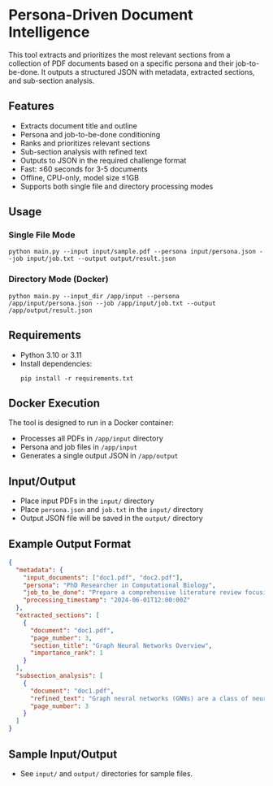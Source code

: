 # Persona-Driven Document Intelligence

This tool extracts and prioritizes the most relevant sections from a collection of PDF documents based on a specific persona and their job-to-be-done. It outputs a structured JSON with metadata, extracted sections, and sub-section analysis.

## Features
- Extracts document title and outline
- Persona and job-to-be-done conditioning
- Ranks and prioritizes relevant sections
- Sub-section analysis with refined text
- Outputs to JSON in the required challenge format
- Fast: ≤60 seconds for 3-5 documents
- Offline, CPU-only, model size ≤1GB
- Supports both single file and directory processing modes

## Usage

### Single File Mode
```
python main.py --input input/sample.pdf --persona input/persona.json --job input/job.txt --output output/result.json
```

### Directory Mode (Docker)
```
python main.py --input_dir /app/input --persona /app/input/persona.json --job /app/input/job.txt --output /app/output/result.json
```

## Requirements
- Python 3.10 or 3.11
- Install dependencies:
  ```
  pip install -r requirements.txt
  ```

## Docker Execution
The tool is designed to run in a Docker container:
- Processes all PDFs in `/app/input` directory
- Persona and job files in `/app/input`
- Generates a single output JSON in `/app/output`

## Input/Output
- Place input PDFs in the `input/` directory
- Place `persona.json` and `job.txt` in the `input/` directory
- Output JSON file will be saved in the `output/` directory

## Example Output Format
```json
{
  "metadata": {
    "input_documents": ["doc1.pdf", "doc2.pdf"],
    "persona": "PhD Researcher in Computational Biology",
    "job_to_be_done": "Prepare a comprehensive literature review focusing on methodologies, datasets, and performance benchmarks",
    "processing_timestamp": "2024-06-01T12:00:00Z"
  },
  "extracted_sections": [
    {
      "document": "doc1.pdf",
      "page_number": 3,
      "section_title": "Graph Neural Networks Overview",
      "importance_rank": 1
    }
  ],
  "subsection_analysis": [
    {
      "document": "doc1.pdf",
      "refined_text": "Graph neural networks (GNNs) are a class of neural networks...",
      "page_number": 3
    }
  ]
}
```

## Sample Input/Output
- See `input/` and `output/` directories for sample files. 